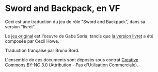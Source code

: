 # Sword and Backpack, en VF

Ceci est une traduction du jeu de rôle "Sword and Backpack", dans sa version "livret".

Le [jeu original](http://swordandbackpack.tumblr.com/post/108176654598/sword-backpack-megapost) est l'oeuvre de Gabe Soria, tandis que [la version livret](http://www.swordpeddler.com/sword-backpack-tiny-lil-book-edition/) a été composée par Cecil Howe.

Traduction française par Bruno Bord.

L'ensemble de ces documents sont déposés sous contrat [Creative Commons BY-NC 3.0](https://creativecommons.org/licenses/by-nc/3.0/fr/) (Attribution - Pas d'Utilisation Commerciale).
